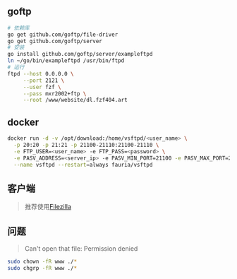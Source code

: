 <!--
title: Ftp
sort:
-->

## goftp

```bash
# 依赖库
go get github.com/goftp/file-driver
go get github.com/goftp/server
# 安装
go install github.com/goftp/server/exampleftpd
ln ~/go/bin/exampleftpd /usr/bin/ftpd
# 运行
ftpd --host 0.0.0.0 \
     --port 2121 \
     --user fzf \
     --pass mxr2002+ftp \
     --root /www/website/dl.fzf404.art
```

## docker

```bash
docker run -d -v /opt/download:/home/vsftpd/<user_name> \
  -p 20:20 -p 21:21 -p 21100-21110:21100-21110 \
  -e FTP_USER=<user_name> -e FTP_PASS=<password> \
  -e PASV_ADDRESS=<server_ip> -e PASV_MIN_PORT=21100 -e PASV_MAX_PORT=21110 \
  --name vsftpd --restart=always fauria/vsftpd
```

## 客户端

> 推荐使用[Filezilla](https://www.filezilla.cn/)

## 问题

> Can't open that file: Permission denied

```bash
sudo chown -fR www ./*
sudo chgrp -fR www ./*
```
